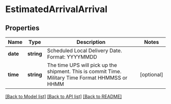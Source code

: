 # EstimatedArrivalArrival

## Properties
Name | Type | Description | Notes
------------ | ------------- | ------------- | -------------
**date** | **string** | Scheduled Local Delivery Date. Format: YYYYMMDD | 
**time** | **string** | The time UPS will pick up the shipment. This is commit Time. Military Time Format HHMMSS or HHMM | [optional] 

[[Back to Model list]](../../README.md#documentation-for-models) [[Back to API list]](../../README.md#documentation-for-api-endpoints) [[Back to README]](../../README.md)

